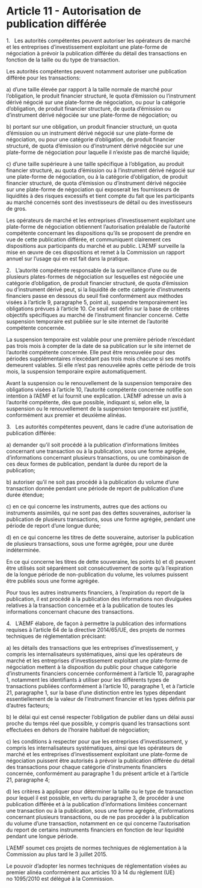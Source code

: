 # Article 11 - Autorisation de publication différée


1.   Les autorités compétentes peuvent autoriser les opérateurs de marché et les entreprises d’investissement exploitant une plate-forme de négociation à prévoir la publication différée du détail des transactions en fonction de la taille ou du type de transaction.

Les autorités compétentes peuvent notamment autoriser une publication différée pour les transactions:

a) d’une taille élevée par rapport à la taille normale de marché pour l’obligation, le produit financier structuré, le quota d’émission ou l’instrument dérivé négocié sur une plate-forme de négociation, ou pour la catégorie d’obligation, de produit financier structuré, de quota d’émission ou d’instrument dérivé négociée sur une plate-forme de négociation; ou

b) portant sur une obligation, un produit financier structuré, un quota d’émission ou un instrument dérivé négocié sur une plate-forme de négociation, ou pour une catégorie d’obligation, de produit financier structuré, de quota d’émission ou d’instrument dérivé négociée sur une plate-forme de négociation pour laquelle il n’existe pas de marché liquide;

c) d’une taille supérieure à une taille spécifique à l’obligation, au produit financier structuré, au quota d’émission ou à l’instrument dérivé négocié sur une plate-forme de négociation, ou à la catégorie d’obligation, de produit financier structuré, de quota d’émission ou d’instrument dérivé négociée sur une plate-forme de négociation qui exposerait les fournisseurs de liquidités à des risques excessifs et tient compte du fait que les participants au marché concernés sont des investisseurs de détail ou des investisseurs de gros.

Les opérateurs de marché et les entreprises d’investissement exploitant une plate-forme de négociation obtiennent l’autorisation préalable de l’autorité compétente concernant les dispositions qu’ils se proposent de prendre en vue de cette publication différée, et communiquent clairement ces dispositions aux participants du marché et au public. L’AEMF surveille la mise en œuvre de ces dispositions et remet à la Commission un rapport annuel sur l’usage qui en est fait dans la pratique.

2.   L’autorité compétente responsable de la surveillance d’une ou de plusieurs plates-formes de négociation sur lesquelles est négociée une catégorie d’obligation, de produit financier structuré, de quota d’émission ou d’instrument dérivé peut, si la liquidité de cette catégorie d’instruments financiers passe en dessous du seuil fixé conformément aux méthodes visées à l’article 9, paragraphe 5, point a), suspendre temporairement les obligations prévues à l’article 10. Ce seuil est défini sur la base de critères objectifs spécifiques au marché de l’instrument financier concerné. Cette suspension temporaire est publiée sur le site internet de l’autorité compétente concernée.

La suspension temporaire est valable pour une première période n’excédant pas trois mois à compter de la date de sa publication sur le site internet de l’autorité compétente concernée. Elle peut être renouvelée pour des périodes supplémentaires n’excédant pas trois mois chacune si ses motifs demeurent valables. Si elle n’est pas renouvelée après cette période de trois mois, la suspension temporaire expire automatiquement.

Avant la suspension ou le renouvellement de la suspension temporaire des obligations visées à l’article 10, l’autorité compétente concernée notifie son intention à l’AEMF et lui fournit une explication. L’AEMF adresse un avis à l’autorité compétente, dès que possible, indiquant si, selon elle, la suspension ou le renouvellement de la suspension temporaire est justifié, conformément aux premier et deuxième alinéas.

3.   Les autorités compétentes peuvent, dans le cadre d’une autorisation de publication différée:

a) demander qu’il soit procédé à la publication d’informations limitées concernant une transaction ou à la publication, sous une forme agrégée, d’informations concernant plusieurs transactions, ou une combinaison de ces deux formes de publication, pendant la durée du report de la publication;

b) autoriser qu’il ne soit pas procédé à la publication du volume d’une transaction donnée pendant une période de report de publication d’une durée étendue;

c) en ce qui concerne les instruments, autres que des actions ou instruments assimilés, qui ne sont pas des dettes souveraines, autoriser la publication de plusieurs transactions, sous une forme agrégée, pendant une période de report d’une longue durée;

d) en ce qui concerne les titres de dette souveraine, autoriser la publication de plusieurs transactions, sous une forme agrégée, pour une durée indéterminée.

En ce qui concerne les titres de dette souveraine, les points b) et d) peuvent être utilisés soit séparément soit consécutivement de sorte qu’à l’expiration de la longue période de non-publication du volume, les volumes puissent être publiés sous une forme agrégée.

Pour tous les autres instruments financiers, à l’expiration du report de la publication, il est procédé à la publication des informations non divulguées relatives à la transaction concernée et à la publication de toutes les informations concernant chacune des transactions.

4.   L’AEMF élabore, de façon à permettre la publication des informations requises à l’article 64 de la directive 2014/65/UE, des projets de normes techniques de réglementation précisant:

a) les détails des transactions que les entreprises d’investissement, y compris les internalisateurs systématiques, ainsi que les opérateurs de marché et les entreprises d’investissement exploitant une plate-forme de négociation mettent à la disposition du public pour chaque catégorie d’instruments financiers concernée conformément à l’article 10, paragraphe 1, notamment les identifiants à utiliser pour les différents types de transactions publiées conformément à l’article 10, paragraphe 1, et à l’article 21, paragraphe 1, sur la base d’une distinction entre les types dépendant essentiellement de la valeur de l’instrument financier et les types définis par d’autres facteurs;

b) le délai qui est censé respecter l’obligation de publier dans un délai aussi proche du temps réel que possible, y compris quand les transactions sont effectuées en dehors de l’horaire habituel de négociation;

c) les conditions à respecter pour que les entreprises d’investissement, y compris les internalisateurs systématiques, ainsi que les opérateurs de marché et les entreprises d’investissement exploitant une plate-forme de négociation puissent être autorisés à prévoir la publication différée du détail des transactions pour chaque catégorie d’instruments financiers concernée, conformément au paragraphe 1 du présent article et à l’article 21, paragraphe 4;

d) les critères à appliquer pour déterminer la taille ou le type de transaction pour lequel il est possible, en vertu du paragraphe 3, de procéder à une publication différée et à la publication d’informations limitées concernant une transaction ou à la publication, sous une forme agrégée, d’informations concernant plusieurs transactions, ou de ne pas procéder à la publication du volume d’une transaction, notamment en ce qui concerne l’autorisation du report de certains instruments financiers en fonction de leur liquidité pendant une longue période.

L’AEMF soumet ces projets de normes techniques de réglementation à la Commission au plus tard le 3 juillet 2015.

Le pouvoir d’adopter les normes techniques de réglementation visées au premier alinéa conformément aux articles 10 à 14 du règlement (UE) no 1095/2010 est délégué à la Commission.
